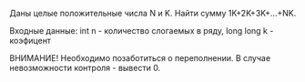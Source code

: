 Даны целые положительные числа N и K. Найти сумму 1K+2K+3K+…+NK.

Входные данные: int n - количество слогаемых в ряду, long long k - коэфицент

ВНИМАНИЕ! Необходимо позаботиться о переполнении. В случае невозможности контроля - вывести 0.